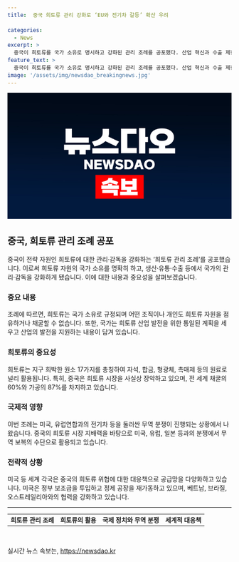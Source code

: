 ```yaml
---
title:  중국 희토류 관리 강화로 ‘EU와 전기차 갈등’ 확산 우려

categories:
  - News
excerpt: >
  중국이 희토류를 국가 소유로 명시하고 강화된 관리 조례를 공포했다. 산업 혁신과 수출 제한에 대한 조치들이 미국과 유럽연합의 전기차와 무역 분쟁과 연결될 수 있다. 중국의 희토류 지배력으로 인해 미국과 유럽연합 등이 공급 다양화에 나섰으며, 미국은 내부 정제 공장 재가동과 베트남, 브라질, 오스트레일리아와의 협력을 강화하고 있다.
feature_text: >
  중국이 희토류를 국가 소유로 명시하고 강화된 관리 조례를 공포했다. 산업 혁신과 수출 제한에 대한 조치들이 미국과 유럽연합의 전기차와 무역 분쟁과 연결될 수 있다. 중국의 희토류 지배력으로 인해 미국과 유럽연합 등이 공급 다양화에 나섰으며, 미국은 내부 정제 공장 재가동과 베트남, 브라질, 오스트레일리아와의 협력을 강화하고 있다.
image: '/assets/img/newsdao_breakingnews.jpg'
---
```


<p><img src="/assets/img/newsdao_breakingnews.jpg" alt="firstkoreanews 속보" /></p>

<h2 data-ke-size="size26">중국, 희토류 관리 조례 공포</h2>

<p data-ke-size="size16">중국이 전략 자원인 희토류에 대한 관리·감독을 강화하는 ‘희토류 관리 조례’를 공포했습니다. 이로써 희토류 자원의 국가 소유를 명확히 하고, 생산·유통·수출 등에서 국가의 관리·감독을 강화하게 됐습니다. 이에 대한 내용과 중요성을 살펴보겠습니다.</p>

<h3 data-ke-size="size24">중요 내용</h3>

<p data-ke-size="size16">조례에 따르면, 희토류는 국가 소유로 규정되며 어떤 조직이나 개인도 희토류 자원을 점유하거나 채굴할 수 없습니다. 또한, 국가는 희토류 산업 발전을 위한 통일된 계획을 세우고 산업의 발전을 지원하는 내용이 담겨 있습니다.</p>

<h3 data-ke-size="size24">희토류의 중요성</h3>

<p data-ke-size="size16">희토류는 지구 희박한 원소 17가지를 총칭하여 자석, 합금, 형광체, 촉매제 등의 원료로 널리 활용됩니다. 특히, 중국은 희토류 시장을 사실상 장악하고 있으며, 전 세계 채굴의 60%와 가공의 87%를 차지하고 있습니다.</p>

<h3 data-ke-size="size24">국제적 영향</h3>

<p data-ke-size="size16">이번 조례는 미국, 유럽연합과의 전기차 등을 둘러싼 무역 분쟁이 진행되는 상황에서 나왔습니다. 중국의 희토류 시장 지배력을 바탕으로 미국, 유럽, 일본 등과의 분쟁에서 무역 보복의 수단으로 활용되고 있습니다.</p>

<h3 data-ke-size="size24">전략적 상황</h3>

<p data-ke-size="size16">미국 등 세계 각국은 중국의 희토류 위협에 대한 대응책으로 공급망을 다양화하고 있습니다. 미국은 정부 보조금을 투입하고 정제 공장을 재가동하고 있으며, 베트남, 브라질, 오스트레일리아와의 협력을 강화하고 있습니다.</p>

<hr>

<table>
    <tr>
        <td style="text-align: center; height: 17px;"><b>희토류 관리 조례</b></td>
        <td style="text-align: center; height: 17px;"><b>희토류의 활용</b></td>
        <td style="text-align: center; height: 17px;"><b>국제 정치와 무역 분쟁</b></td>
        <td style="text-align: center; height: 17px;"><b>세계적 대응책</b></td>
    </tr>
</table>

<p data-ke-size="size16">&nbsp;</p>
실시간 뉴스 속보는, <a href="https://newsdao.kr" rel="dofollow">https://newsdao.kr</a>



